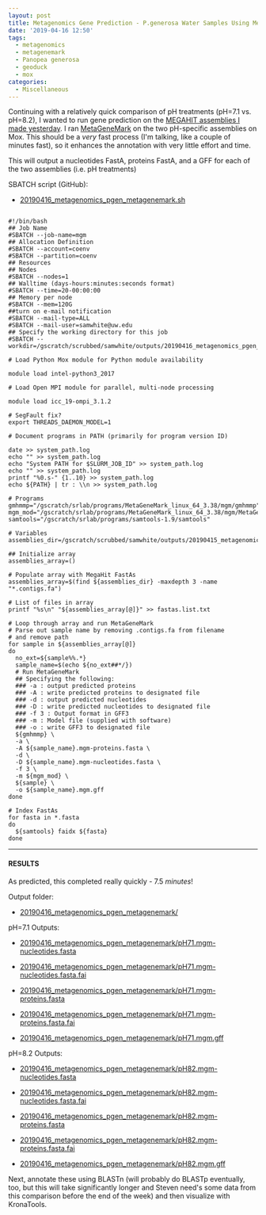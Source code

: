 ```yaml
---
layout: post
title: Metagenomics Gene Prediction - P.generosa Water Samples Using MetaGeneMark on Mox to Compare pH Treatments
date: '2019-04-16 12:50'
tags:
  - metagenomics
  - metagenemark
  - Panopea generosa
  - geoduck
  - mox
categories:
  - Miscellaneous
---
```

Continuing with a relatively quick comparison of pH treatments (pH=7.1 vs. pH=8.2), I wanted to run gene prediction on the [MEGAHIT assemblies I made yesterday](https://robertslab.github.io/sams-notebook/2019/04/15/Metagenome-Assemblies-P.generosa-Water-Samples-Trimmed-HiSeqX-Data-Using-Megahit-on-Mox-to-Compare-pH-Treatments.html). I ran [MetaGeneMark](http://opal.biology.gatech.edu/GeneMark/) on the two pH-specific assemblies on Mox. This should be a _very_ fast process (I'm talking, like a couple of minutes fast), so it enhances the annotation with very little effort and time.

This will output a nucleotides FastA, proteins FastA, and a GFF for each of the two assemblies (i.e. pH treatments)

SBATCH script (GitHub):

- [20190416_metagenomics_pgen_metagenemark.sh](https://github.com/RobertsLab/sams-notebook/blob/master/sbatch_scripts/20190416_metagenomics_pgen_metagenemark.sh)


<pre><code>
#!/bin/bash
## Job Name
#SBATCH --job-name=mgm
## Allocation Definition
#SBATCH --account=coenv
#SBATCH --partition=coenv
## Resources
## Nodes
#SBATCH --nodes=1
## Walltime (days-hours:minutes:seconds format)
#SBATCH --time=20-00:00:00
## Memory per node
#SBATCH --mem=120G
##turn on e-mail notification
#SBATCH --mail-type=ALL
#SBATCH --mail-user=samwhite@uw.edu
## Specify the working directory for this job
#SBATCH --workdir=/gscratch/scrubbed/samwhite/outputs/20190416_metagenomics_pgen_metagenemark

# Load Python Mox module for Python module availability

module load intel-python3_2017

# Load Open MPI module for parallel, multi-node processing

module load icc_19-ompi_3.1.2

# SegFault fix?
export THREADS_DAEMON_MODEL=1

# Document programs in PATH (primarily for program version ID)

date >> system_path.log
echo "" >> system_path.log
echo "System PATH for $SLURM_JOB_ID" >> system_path.log
echo "" >> system_path.log
printf "%0.s-" {1..10} >> system_path.log
echo ${PATH} | tr : \\n >> system_path.log

# Programs
gmhmmp="/gscratch/srlab/programs/MetaGeneMark_linux_64_3.38/mgm/gmhmmp"
mgm_mod="/gscratch/srlab/programs/MetaGeneMark_linux_64_3.38/mgm/MetaGeneMark_v1.mod"
samtools="/gscratch/srlab/programs/samtools-1.9/samtools"

# Variables
assemblies_dir=/gscratch/scrubbed/samwhite/outputs/20190415_metagenomics_pgen_megahit

## Initialize array
assemblies_array=()

# Populate array with MegaHit FastAs
assemblies_array=$(find ${assemblies_dir} -maxdepth 3 -name "*.contigs.fa")

# List of files in array
printf "%s\n" "${assemblies_array[@]}" >> fastas.list.txt

# Loop through array and run MetaGeneMark
# Parse out sample name by removing .contigs.fa from filename
# and remove path
for sample in ${assemblies_array[@]}
do
  no_ext=${sample%%.*}
  sample_name=$(echo ${no_ext##*/})
  # Run MetaGeneMark
  ## Specifying the following:
  ### -a : output predicted proteins
  ### -A : write predicted proteins to designated file
  ### -d : output predicted nucleotides
  ### -D : write predicted nucleotides to designated file
  ### -f 3 : Output format in GFF3
  ### -m : Model file (supplied with software)
  ### -o : write GFF3 to designated file
  ${gmhmmp} \
  -a \
  -A ${sample_name}.mgm-proteins.fasta \
  -d \
  -D ${sample_name}.mgm-nucleotides.fasta \
  -f 3 \
  -m ${mgm_mod} \
  ${sample} \
  -o ${sample_name}.mgm.gff
done

# Index FastAs
for fasta in *.fasta
do
  ${samtools} faidx ${fasta}
done
</code></pre>

---

#### RESULTS

As predicted, this completed really quickly - 7.5 _minutes_!

Output folder:

- [20190416_metagenomics_pgen_metagenemark/](http://gannet.fish.washington.edu/Atumefaciens/20190416_metagenomics_pgen_metagenemark/)

pH=7.1 Outputs:

- [20190416_metagenomics_pgen_metagenemark/pH71.mgm-nucleotides.fasta](http://gannet.fish.washington.edu/Atumefaciens/20190416_metagenomics_pgen_metagenemark/pH71.mgm-nucleotides.fasta)

- [20190416_metagenomics_pgen_metagenemark/pH71.mgm-nucleotides.fasta.fai](http://gannet.fish.washington.edu/Atumefaciens/20190416_metagenomics_pgen_metagenemark/pH71.mgm-nucleotides.fasta.fai)

- [20190416_metagenomics_pgen_metagenemark/pH71.mgm-proteins.fasta](http://gannet.fish.washington.edu/Atumefaciens/20190416_metagenomics_pgen_metagenemark/pH71.mgm-proteins.fasta)

- [20190416_metagenomics_pgen_metagenemark/pH71.mgm-proteins.fasta.fai](http://gannet.fish.washington.edu/Atumefaciens/20190416_metagenomics_pgen_metagenemark/pH71.mgm-proteins.fasta.fai)

- [20190416_metagenomics_pgen_metagenemark/pH71.mgm.gff](http://gannet.fish.washington.edu/Atumefaciens/20190416_metagenomics_pgen_metagenemark/pH71.mgm.gff)


pH=8.2 Outputs:

- [20190416_metagenomics_pgen_metagenemark/pH82.mgm-nucleotides.fasta](http://gannet.fish.washington.edu/Atumefaciens/20190416_metagenomics_pgen_metagenemark/pH82.mgm-nucleotides.fasta)

- [20190416_metagenomics_pgen_metagenemark/pH82.mgm-nucleotides.fasta.fai](http://gannet.fish.washington.edu/Atumefaciens/20190416_metagenomics_pgen_metagenemark/pH82.mgm-nucleotides.fasta.fai)

- [20190416_metagenomics_pgen_metagenemark/pH82.mgm-proteins.fasta](http://gannet.fish.washington.edu/Atumefaciens/20190416_metagenomics_pgen_metagenemark/pH82.mgm-proteins.fasta)

- [20190416_metagenomics_pgen_metagenemark/pH82.mgm-proteins.fasta.fai](http://gannet.fish.washington.edu/Atumefaciens/20190416_metagenomics_pgen_metagenemark/pH82.mgm-proteins.fasta.fai)

- [20190416_metagenomics_pgen_metagenemark/pH82.mgm.gff](http://gannet.fish.washington.edu/Atumefaciens/20190416_metagenomics_pgen_metagenemark/pH82.mgm.gff)


Next, annotate these using BLASTn (will probably do BLASTp eventually, too, but this will take significantly longer and Steven need's some data from this comparison before the end of the week) and then visualize with KronaTools.
